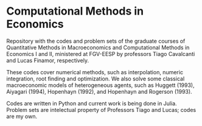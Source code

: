# Computational Methods in Economics

Repository with the codes and problem sets of the graduate courses of Quantitative Methods in Macroeconomics and Computational Methods in Economics I and II, ministered at FGV-EESP by professors Tiago Cavalcanti and Lucas Finamor, respectively.

These codes cover numerical methods, such as interpolation, numeric integration, root finding and optimization.
We also solve some classical macroeconomic models of heterogeneous agents, such as Huggett (1993), Aiyagari (1994), Hopenhayn (1992), and Hopenhayn and Rogerson (1993).

Codes are written in Python and current work is being done in Julia.
Problem sets are intelectual property of Professors Tiago and Lucas; codes are my own.
